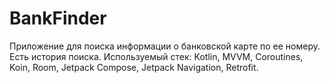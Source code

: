 # BankFinder

Приложение для поиска информации о банковской карте по ее номеру.
Есть история поиска.
Используемый стек: Kotlin, MVVM, Coroutines, Koin, Room, Jetpack Compose, Jetpack Navigation, Retrofit.
